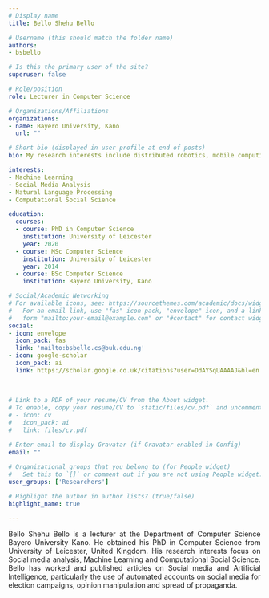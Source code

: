 ```yaml
---
# Display name
title: Bello Shehu Bello

# Username (this should match the folder name)
authors:
- bsbello

# Is this the primary user of the site?
superuser: false

# Role/position
role: Lecturer in Computer Science

# Organizations/Affiliations
organizations:
- name: Bayero University, Kano
  url: ""

# Short bio (displayed in user profile at end of posts)
bio: My research interests include distributed robotics, mobile computing and programmable matter.

interests:
- Machine Learning
- Social Media Analysis
- Natural Language Processing
- Computational Social Science

education:
  courses:
  - course: PhD in Computer Science 
    institution: University of Leicester
    year: 2020
  - course: MSc Computer Science
    institution: University of Leicester
    year: 2014
  - course: BSc Computer Science
    institution: Bayero University, Kano

# Social/Academic Networking
# For available icons, see: https://sourcethemes.com/academic/docs/widgets/#icons
#   For an email link, use "fas" icon pack, "envelope" icon, and a link in the
#   form "mailto:your-email@example.com" or "#contact" for contact widget.
social:
- icon: envelope
  icon_pack: fas
  link: 'mailto:bsbello.cs@buk.edu.ng'  
- icon: google-scholar
  icon_pack: ai
  link: https://scholar.google.co.uk/citations?user=DdAYSqUAAAAJ&hl=en
  
 
  
# Link to a PDF of your resume/CV from the About widget.
# To enable, copy your resume/CV to `static/files/cv.pdf` and uncomment the lines below.  
# - icon: cv
#   icon_pack: ai
#   link: files/cv.pdf

# Enter email to display Gravatar (if Gravatar enabled in Config)
email: ""
  
# Organizational groups that you belong to (for People widget)
#   Set this to `[]` or comment out if you are not using People widget.  
user_groups: ['Researchers']

# Highlight the author in author lists? (true/false)
highlight_name: true

---
```



Bello Shehu Bello is a lecturer at the Department of Computer Science Bayero University Kano. He obtained his PhD in Computer Science from University of Leicester, United Kingdom. His research interests focus on Social media analysis, Machine Learning and Computational Social Science. Bello has worked and published articles on Social media  and Artificial Intelligence, particularly the use of automated accounts on social media for election campaigns, opinion manipulation and spread of propaganda.

<style>
body {
text-align: justify}
</style>

